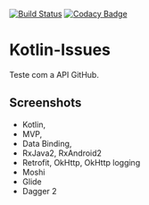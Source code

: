 [![Build Status](https://travis-ci.org/diogo0liveira/MeusFilmes-kotlin.svg?branch=master)](https://travis-ci.org/diogo0liveira/MeusFilmes-kotlin)
[![Codacy Badge](https://api.codacy.com/project/badge/Grade/693086448bd84731a62182fc6c342499)](https://app.codacy.com/app/diogo0liveira/MeusFilmes-Kotlin?utm_source=github.com&utm_medium=referral&utm_content=diogo0liveira/MeusFilmes-Kotlin&utm_campaign=Badge_Grade_Settings)

# Kotlin-Issues
Teste com a API GitHub.

## Screenshots

- Kotlin,
- MVP,
- Data Binding,
- RxJava2, RxAndroid2 
- Retrofit, OkHttp, OkHttp logging 
- Moshi
- Glide
- Dagger 2 

